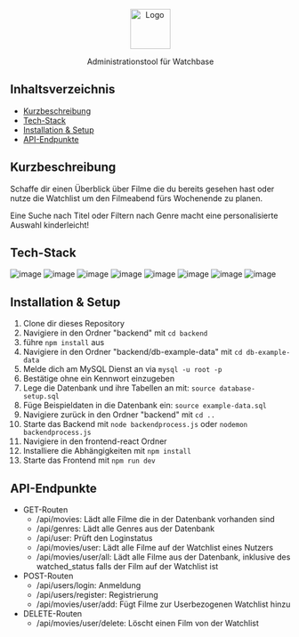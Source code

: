 <p align="center">
    <img src="https://i.imgur.com/ZplQ9Sf.png" alt="Logo" height=72>
  <p align="center">
    Administrationstool für Watchbase
  </p>
</p>


## Inhaltsverzeichnis

- [Kurzbeschreibung](#kurzbeschreibung)
- [Tech-Stack](#tech-stack)
- [Installation & Setup](#installation--setup)
- [API-Endpunkte](#api-endpunkte)

## Kurzbeschreibung

Schaffe dir einen Überblick über Filme die du bereits gesehen hast oder nutze die Watchlist um den Filmeabend fürs Wochenende zu planen.

Eine Suche nach Titel oder Filtern nach Genre macht eine personalisierte Auswahl kinderleicht!

## Tech-Stack

![image](https://img.shields.io/badge/React-20232A?style=for-the-badge&logo=react&logoColor=61DAFB) ![image](https://img.shields.io/badge/MySQL-005C84?style=for-the-badge&logo=mysql&logoColor=white) ![image](https://img.shields.io/badge/Express%20js-000000?style=for-the-badge&logo=express&logoColor=white) ![image](https://img.shields.io/badge/JavaScript-323330?style=for-the-badge&logo=javascript&logoColor=F7DF1E) ![image](https://img.shields.io/badge/HTML5-E34F26?style=for-the-badge&logo=html5&logoColor=white)  ![image](https://img.shields.io/badge/CSS3-1572B6?style=for-the-badge&logo=css3&logoColor=white) ![image](https://img.shields.io/badge/Bootstrap-563D7C?style=for-the-badge&logo=bootstrap&logoColor=white) ![image](https://img.shields.io/badge/JWT-000000?style=for-the-badge&logo=JSON%20web%20tokens&logoColor=white)

## Installation & Setup

1. Clone dir dieses Repository
2. Navigiere in den Ordner "backend" mit `cd backend`
3. führe `npm install` aus
4. Navigiere in den Ordner "backend/db-example-data" mit `cd db-example-data`
5. Melde dich am MySQL Dienst an via `mysql -u root -p`
6. Bestätige ohne ein Kennwort einzugeben
7. Lege die Datenbank und ihre Tabellen an mit: `source database-setup.sql`
8. Füge Beispieldaten in die Datenbank ein: `source example-data.sql`
9. Navigiere zurück in den Ordner "backend" mit `cd ..`
10. Starte das Backend mit `node backendprocess.js` oder `nodemon backendprocess.js`
11. Navigiere in den frontend-react Ordner
12. Installiere die Abhängigkeiten mit `npm install`
13. Starte das Frontend mit `npm run dev`

## API-Endpunkte
- GET-Routen
    - /api/movies: Lädt alle Filme die in der Datenbank vorhanden sind
    - /api/genres: Lädt alle Genres aus der Datenbank
    - /api/user: Prüft den Loginstatus
    - /api/movies/user: Lädt alle Filme auf der Watchlist eines Nutzers
    - /api/movies/user/all: Lädt alle Filme aus der Datenbank, inklusive des watched_status falls der Film auf der Watchlist ist
- POST-Routen
    - /api/users/login: Anmeldung
    - /api/users/register: Registrierung
    - /api/movies/user/add: Fügt Filme zur Userbezogenen Watchlist hinzu
- DELETE-Routen
    - /api/movies/user/delete: Löscht einen Film von der Watchlist


